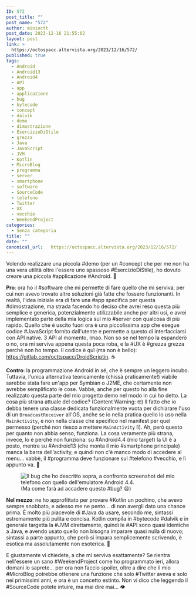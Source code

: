 ```yaml
---
ID: 572
post_title: ""
post_name: "572"
author: minioctt
post_date: 2023-12-16 21:55:02
layout: post
link: >
  https://octospacc.altervista.org/2023/12/16/572/
published: true
tags:
  - Android
  - Android13
  - Android4
  - API
  - app
  - applicazione
  - bug
  - bytecode
  - concept
  - dalvik
  - demo
  - dimostrazione
  - EsercizioDiStile
  - grezza
  - Java
  - JavaScript
  - JVM
  - Kotlin
  - MicroBlog
  - programma
  - server
  - smartphone
  - software
  - SourceCode
  - telefono
  - Twitter
  - UX
  - vecchio
  - WeekendProject
categories:
  - Senza categoria
title: ""
date: ""
canonical_url:   https://octospacc.altervista.org/2023/12/16/572/
---
```

<!-- wp:paragraph -->
<p>Volendo realizzare una piccola #demo (per un #concept che per me non ha una vera utilità oltre l'essere uno spassoso #EsercizioDiStile), ho dovuto creare una piccola #applicazione #Android. 🤖️</p>
<!-- /wp:paragraph -->

<!-- wp:paragraph -->
<p><strong>Pro</strong>: ora ho il #software che mi permette di fare quello che mi serviva, per cui non avevo trovato altre soluzioni già fatte che fossero funzionanti. In realtà, l'idea iniziale era di fare una #app specifica per questa #dimostrazione, ma strada facendo ho deciso che avrei reso questa più semplice e generica, potenzialmente utilizzabile anche per altri usi, e avrei implementato parte della mia logica sul mio #server con qualcosa di più rapido. Quello che è uscito fuori ora è una piccolissima app che esegue codice #JavaScript fornito dall'utente e permette a questo di interfacciarsi con API native. 3 API al momento, lmao. Non so se nel tempo la espanderò o no, ora mi serviva appena questa poca roba, e la #UX è #grezza grezza perché non ho tempo. Il codice è quì (ma non è bello): <a href="https://gitlab.com/octtspacc/DroidScriptin">https://gitlab.com/octtspacc/DroidScriptin</a>. ☕️</p>
<!-- /wp:paragraph -->

<!-- wp:paragraph -->
<p><strong>Contro</strong>: la programmazione Android in sé, che è sempre un leggero incubo. Tuttavia, l'unica alternativa teoricamente (chissà praticamente!) viabile sarebbe stata fare un'app per Symbian o J2ME, che certamente non avrebbe semplificato le cose. Vabbé, anche per questo ho alla fine realizzato questa parte del mio progetto demo nel modo in cui ho detto. La cosa più strana attuale del codice? (Content Warning: 🤓️) Il fatto che io debba tenere una classe dedicata funzionalmente vuota per dichiarare l'uso di un <code>BroadcastReceiver</code> all'OS, anche se io nella pratica quello lo uso nella <code>MainActivity</code>, e non nella classe che specifico nel manifest per quel permesso (perché non riesco a mettere <code>MainActivity</code> lì). Ah, però questo per quanto non abbia senso, funziona. La cosa veramente più strana, invece, lo è perché non funziona: su #Android4.4 (mio target) la UI è a posto, mentre su #Android13 (che monta il mio #smartphone principale) manca la barra dell'activity, e quindi non c'è manco modo di accedere al menu... vabbè, il #programma deve funzionare sul #telefono #vecchio, e lì appunto va. 🎈️</p>
<!-- /wp:paragraph -->

<!-- wp:paragraph -->
<p></p>
<!-- /wp:paragraph -->

<!-- wp:image {"id":574,"sizeSlug":"full","linkDestination":"none"} -->
<figure class="wp-block-image size-full"><img src="{{site.cdnurl}}/assets/uploads/2023/12/image-14.png" alt="Il bug che ho descritto sopra, a confronto screenshot del mio telefono con quello dell'emulatore Android 4.4." class="wp-image-574"/><figcaption class="wp-element-caption">(Ma come farà ad accadere questo #bug? 😩️)</figcaption></figure>
<!-- /wp:image -->

<!-- wp:paragraph -->
<p></p>
<!-- /wp:paragraph -->

<!-- wp:paragraph -->
<p><strong>Nel mezzo</strong>: ne ho approfittato per provare #Kotlin un pochino, che avevo sempre snobbato, e adesso me ne pento... di non avergli dato una chance prima. È molto più piacevole di #Java da usare, secondo me, sintassi estremamente più pulita e concisa. Kotlin compila in #bytecode #dalvik e in generale targetta la #JVM direttamente, quindi le #API sono quasi identiche a Java, e avendo usato quello non bisogna imparare quasi nulla di nuovo; sintassi a parte appunto, che però si impara semplicemente scrivendo, è esotica ma assolutamente non esoterica. 🧶️</p>
<!-- /wp:paragraph -->

<!-- wp:paragraph -->
<p>E giustamente vi chiedete, a che mi serviva esattamente? Se rientra nell'essere un sano #WeekendProject come ho programmato ieri, allora domani lo saprete... per ora non faccio spoiler, oltre a dire che il mio #MicroBlog potrebbe ottenere una funzione che solo #Twitter aveva e solo nei primissimi anni, e ora è un concetto estinto. Non vi dico che leggendo il #SourceCode potete intuire, ma mai dire mai... 👁️</p>
<!-- /wp:paragraph -->